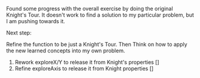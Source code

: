 Found some progress with the overall exercise by doing the original Knight's Tour. It doesn't work to find a solution to my particular problem, but I am pushing towards it.

Next step:

Refine the function to be just a Knight's Tour. Then Think on how to apply the new learned concepts into my own problem.

1. Rework exploreX/Y to release it from Knight's properties []
2. Refine exploreAxis to release it from Knight properties  []